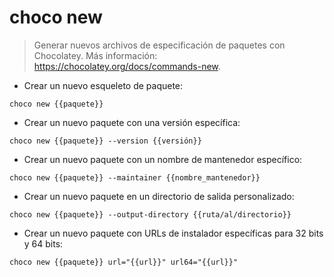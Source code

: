 # choco new

> Generar nuevos archivos de especificación de paquetes con Chocolatey.
> Más información: <https://chocolatey.org/docs/commands-new>.

- Crear un nuevo esqueleto de paquete:

`choco new {{paquete}}`

- Crear un nuevo paquete con una versión específica:

`choco new {{paquete}} --version {{versión}}`

- Crear un nuevo paquete con un nombre de mantenedor específico:

`choco new {{paquete}} --maintainer {{nombre_mantenedor}}`

- Crear un nuevo paquete en un directorio de salida personalizado:

`choco new {{paquete}} --output-directory {{ruta/al/directorio}}`

- Crear un nuevo paquete con URLs de instalador específicas para 32 bits y 64 bits:

`choco new {{paquete}} url="{{url}}" url64="{{url}}"`
